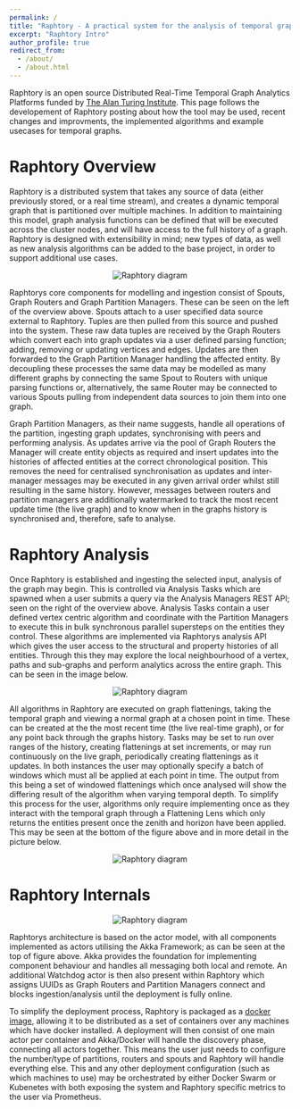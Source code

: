 ```yaml
---
permalink: /
title: "Raphtory - A practical system for the analysis of temporal graphs"
excerpt: "Raphtory Intro"
author_profile: true
redirect_from:
  - /about/
  - /about.html
---
```




Raphtory is an open source Distributed Real-Time Temporal Graph Analytics Platforms funded by [The Alan Turing Institute](https://www.turing.ac.uk/research/research-projects/raphtory-practical-system-analysis-dynamic-graphs). This page follows the developement of Raphtory posting about how the tool may be used, recent changes and improvments, the implemented algorithms and example usecases for temporal graphs.


# Raphtory Overview

Raphtory is a distributed system that takes any source of data (either previously stored, or a real time stream), and creates a dynamic temporal graph that is partitioned over multiple machines. In addition to maintaining this model, graph analysis functions can be defined that will be executed across the cluster nodes, and will have access to the full history of a graph. Raphtory is designed with extensibility in mind; new types of data, as well as new analysis algorithms can be added to the base project, in order to support additional use cases. 

<p align="center">
  <img src="https://raphtory.github.io/images/overview.pdf" alt="Raphtory diagram"/>
</p>

Raphtorys core components for modelling and ingestion consist of Spouts, Graph Routers and Graph Partition Managers. These can be seen on the left of the overview above. Spouts attach to a user specified data source external to Raphtory. Tuples are then pulled from this source and pushed into the system. These raw data tuples are received by the Graph Routers which convert each into graph updates via a user defined parsing function; adding, removing or updating vertices and edges. Updates are then forwarded to the Graph Partition Manager handling the affected entity. By decoupling these processes the same data may be modelled as many different graphs by connecting the same Spout to Routers with unique parsing functions or, alternatively, the same Router may be connected to various Spouts pulling from independent data sources to join them into one graph.

Graph Partition Managers, as their name suggests, handle all operations of the partition, ingesting graph updates, synchronising with peers and performing analysis. As updates arrive via the pool of Graph Routers the Manager will  create entity objects as required and insert updates into the histories of affected entities at the correct chronological position. This removes the need for centralised synchronisation as updates and inter-manager messages may be executed in any given arrival order whilst still resulting in the same history. However, messages between routers and partition managers are additionally watermarked to track the most recent update time (the live graph) and to know when in the graphs history is synchronised and, therefore, safe to analyse.

# Raphtory Analysis

Once Raphtory is established and ingesting the selected input, analysis of the graph may begin. This is controlled via Analysis Tasks which are spawned when a user submits a query via the Analysis Managers REST API; seen on the right of the overview above. Analysis Tasks contain a user defined vertex centric algorithm and coordinate with the Partition Managers to execute this in bulk synchronous parallel supersteps on the entities they control. These
algorithms are implemented via Raphtorys analysis API which gives the user access to the structural and property histories of all entities. Through this they may explore the local neighbourhood of a vertex, paths and sub-graphs and perform analytics across the entire graph. This can be seen in the image below. 

<p align="center">
  <img src="https://raphtory.github.io/images/analysis.pdf" alt="Raphtory diagram"/>
</p>

All algorithms in Raphtory are executed on graph flattenings, taking the temporal graph and viewing a normal graph at a chosen point in time. These can be created at the the most recent time (the live real-time graph), or for any point back through the graphs history. Tasks may be set to run over ranges of the history, creating flattenings at set increments, or may run continuously on the live graph, periodically creating flattenings as it updates. 
In both instances the user may optionally specify a batch of windows which must all be applied at each point in time. The output from this being a set of windowed flattenings which once analysed will show the differing result of the algorithm when varying temporal depth. To simplify this process for the user, algorithms only require implementing once as they interact with the temporal graph through a Flattening Lens which only returns the entities present once the zenith and horizon have been applied. This may be seen at the bottom of the figure above and in more detail in the picture below.

<p align="center">
  <img src="https://raphtory.github.io/images/windowflattening.pdf" alt="Raphtory diagram"/>
</p>


# Raphtory Internals

<p align="center">
  <img src="https://raphtory.github.io/images/internals.pdf" alt="Raphtory diagram"/>
</p>

Raphtorys architecture is based on the actor model, with all components implemented as actors utilising the Akka Framework; as can be seen at the top of figure above. Akka provides the foundation for implementing component behaviour and handles all messaging both local and remote. An additional Watchdog actor is then also present within Raphtory which assigns UUIDs as Graph Routers and Partition Managers connect and blocks ingestion/analysis until the deployment is fully online. 

To simplify the deployment process, Raphtory is packaged as a [docker image](https://hub.docker.com/repository/docker/miratepuffin/raphtory), allowing it to be distributed as a set of containers over any machines which have docker installed. A deployment will then consist of one main actor per container and Akka/Docker will handle the discovery phase, connecting all actors together. This means the user just needs to configure the number/type of partitions, routers and spouts and Raphtory will handle everything else. This and any other deployment configuration (such as which machines to use) may be orchestrated by either Docker Swarm or Kubenetes with both exposing the system and Raphtory specific metrics to the user via Prometheus.  